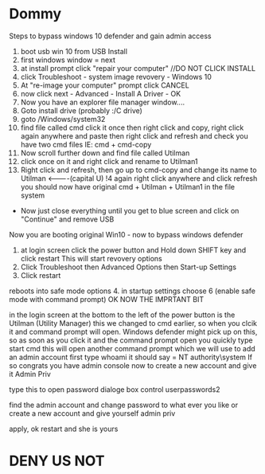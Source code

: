 # Dommy

Steps to bypass windows 10 defender and gain admin access

1. boot usb win 10 from USB Install
2. first windows window = next
3. at install prompt click "repair your computer" //DO NOT CLICK INSTALL
4. click Troubleshoot - system image revovery - Windows 10
5. At "re-image your computer" prompt click CANCEL
6. now click next - Advanced - Install A Driver - OK
7. Now you have an explorer file manager window....
8. Goto install drive (probably :/C drive)
9. goto /Windows/system32
10. find file called cmd click it once then right click and copy, right click again anywhere and paste then right
click and refresh and check you have two cmd files IE: cmd + cmd-copy
11. Now scroll further down and find file called Utilman
12. click once on it and right click and rename to Utilman1
13. Right click and refresh, then go up to cmd-copy and change its name to Utilman <----(capital U)
!4 again right click anywhere and click refresh
you should now have original cmd + Utilman + Utilman1 in the file system
 - Now just close everything until you get to blue screen and click on "Continue" and remove USB
 
 Now you are booting original Win10 - now to bypass windows defender
 
 1. at login screen click the power button and Hold down SHIFT key and click restart
 This will start revovery options
 2. Click Troubleshoot then Advanced Options then Start-up Settings
 3. Click restart
 
 reboots into safe mode options
  4. in startup settings choose 6 (enable safe mode with command prompt)
  OK NOW THE IMPRTANT BIT
  
  in the login screen at the bottom to the left of the power button is the Utilman (Utility Manager) 
  this we changed to cmd earlier, so when you clcik it and command prompt will open.
  Windows defender might pick up on this, so as soon as you click it and the command prompt open you quickly type
  start cmd
  this will open another command prompt which we will use to add an admin account
  first type
  whoami
  it should say = NT authority\system
  If so congrats you have admin console
  now to create a new account and give it Admin Priv
  
  type this to open password dialoge box
  control userpasswords2
  
  find the admin account and change password to what ever you like
  or create a new account and give yourself admin priv
  
  apply, ok restart and she is yours
  
  # DENY US NOT
 


